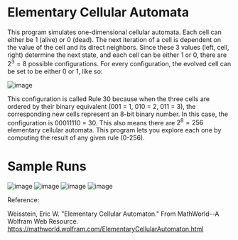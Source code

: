 # Elementary Cellular Automata

This program simulates one-dimensional cellular automata. Each cell can either be 1 (alive) or 0 (dead). The next iteration of a cell is dependent on the value of the cell and its direct neighbors. Since these 3 values (left, cell, right) determine the next state, and each cell can be either 1 or 0, there are $2^3 = 8$ possible configurations. For every configuration, the evolved cell can be set to be either 0 or 1, like so:

![image](https://github.com/user-attachments/assets/42f67100-d41e-44b9-b200-043e06a6e19b)

This configuration is called Rule 30 because when the three cells are ordered by their binary equivalent (001 = 1, 010 = 2, 011 = 3), the corresponding new cells represent an 8-bit binary number. In this case, the configuration is 00011110 = 30. This also means there are $2^8 = 256$ elementary cellular automata. This program lets you explore each one by computing the result of any given rule (0-256).

# Sample Runs

![image](https://github.com/user-attachments/assets/3095d71f-e9c4-4232-9f29-bb4c8cd62e3f)
![image](https://github.com/user-attachments/assets/f5a2f601-0846-4828-ac61-e7b3f0e5b8f7)
![image](https://github.com/user-attachments/assets/5ec27007-7013-4d16-888f-2ceddeaa7a2b)
![image](https://github.com/user-attachments/assets/46624a84-3559-4063-81c4-c48f260bf038)



Reference:

Weisstein, Eric W. "Elementary Cellular Automaton." From MathWorld--A Wolfram Web Resource. https://mathworld.wolfram.com/ElementaryCellularAutomaton.html
